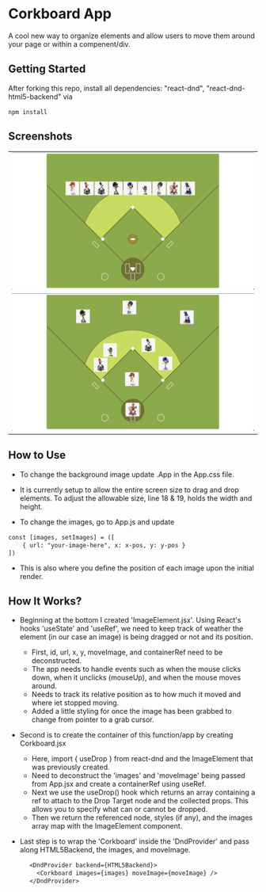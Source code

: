 # Corkboard App

<div>

A cool new way to organize elements and allow users to move them around your page or within a compenent/div.

</div>

<div>

## Getting Started

After forking this repo, install all dependencies: "react-dnd", "react-dnd-html5-backend" via

```
npm install
```

</div>

<div>

## Screenshots

|                                                    |
| :------------------------------------------------: |
| ![](./src/assets/images/start.png "Initial State") |
|   ![](./src/assets/images/set.png "Lineup Set")    |

</div>
<div>

## How to Use

- To change the background image update .App in the App.css file.

- It is currently setup to allow the entire screen size to drag and drop elements. To adjust the allowable size, line 18 & 19, holds the width and height.

- To change the images, go to App.js and update

```
const [images, setImages] = ([
    { url: "your-image-here", x: x-pos, y: y-pos }
])
```

- This is also where you define the position of each image upon the initial render.

</div>

<div>

## How It Works?

- Beginning at the bottom I created 'ImageElement.jsx'. Using React's hooks 'useState' and 'useRef', we need to keep track of weather the element (in our case an image) is being dragged or not and its position.

  - First, id, url, x, y, moveImage, and containerRef need to be deconstructed.
  - The app needs to handle events such as when the mouse clicks down, when it unclicks (mouseUp), and when the mouse moves around.
  - Needs to track its relative position as to how much it moved and where iet stopped moving.
  - Added a little styling for once the image has been grabbed to change from pointer to a grab cursor.

- Second is to create the container of this function/app by creating Corkboard.jsx

  - Here, import { useDrop } from react-dnd and the ImageElement that was previously created.
  - Need to deconstruct the 'images' and 'moveImage' being passed from App.jsx and create a containerRef using useRef.
  - Next we use the useDrop() hook which returns an array containing a ref to attach to the Drop Target node and the collected props. This allows you to specify what can or cannot be dropped.
  - Then we return the referenced node, styles (if any), and the images array map with the ImageElement component.

* Last step is to wrap the 'Corkboard' inside the 'DndProvider' and pass along HTML5Backend, the images, and moveImage.

```
      <DndProvider backend={HTML5Backend}>
        <Corkboard images={images} moveImage={moveImage} />
      </DndProvider>
```
